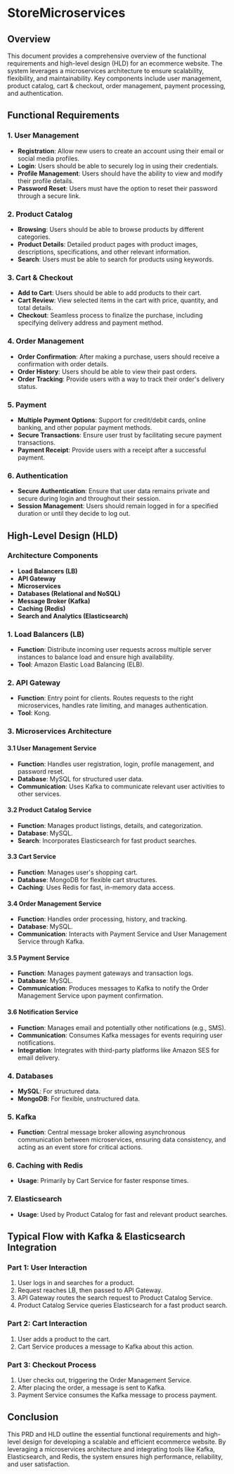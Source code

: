 # StoreMicroservices

## Overview

This document provides a comprehensive overview of the functional requirements and high-level design (HLD) for an ecommerce website. The system leverages a microservices architecture to ensure scalability, flexibility, and maintainability. Key components include user management, product catalog, cart & checkout, order management, payment processing, and authentication.

## Functional Requirements

### 1. User Management
- **Registration**: Allow new users to create an account using their email or social media profiles.
- **Login**: Users should be able to securely log in using their credentials.
- **Profile Management**: Users should have the ability to view and modify their profile details.
- **Password Reset**: Users must have the option to reset their password through a secure link.

### 2. Product Catalog
- **Browsing**: Users should be able to browse products by different categories.
- **Product Details**: Detailed product pages with product images, descriptions, specifications, and other relevant information.
- **Search**: Users must be able to search for products using keywords.

### 3. Cart & Checkout
- **Add to Cart**: Users should be able to add products to their cart.
- **Cart Review**: View selected items in the cart with price, quantity, and total details.
- **Checkout**: Seamless process to finalize the purchase, including specifying delivery address and payment method.

### 4. Order Management
- **Order Confirmation**: After making a purchase, users should receive a confirmation with order details.
- **Order History**: Users should be able to view their past orders.
- **Order Tracking**: Provide users with a way to track their order's delivery status.

### 5. Payment
- **Multiple Payment Options**: Support for credit/debit cards, online banking, and other popular payment methods.
- **Secure Transactions**: Ensure user trust by facilitating secure payment transactions.
- **Payment Receipt**: Provide users with a receipt after a successful payment.

### 6. Authentication
- **Secure Authentication**: Ensure that user data remains private and secure during login and throughout their session.
- **Session Management**: Users should remain logged in for a specified duration or until they decide to log out.

## High-Level Design (HLD)

### Architecture Components
- **Load Balancers (LB)**
- **API Gateway**
- **Microservices**
- **Databases (Relational and NoSQL)**
- **Message Broker (Kafka)**
- **Caching (Redis)**
- **Search and Analytics (Elasticsearch)**

### 1. Load Balancers (LB)
- **Function**: Distribute incoming user requests across multiple server instances to balance load and ensure high availability.
- **Tool**: Amazon Elastic Load Balancing (ELB).

### 2. API Gateway
- **Function**: Entry point for clients. Routes requests to the right microservices, handles rate limiting, and manages authentication.
- **Tool**: Kong.

### 3. Microservices Architecture
#### 3.1 User Management Service
- **Function**: Handles user registration, login, profile management, and password reset.
- **Database**: MySQL for structured user data.
- **Communication**: Uses Kafka to communicate relevant user activities to other services.

#### 3.2 Product Catalog Service
- **Function**: Manages product listings, details, and categorization.
- **Database**: MySQL.
- **Search**: Incorporates Elasticsearch for fast product searches.

#### 3.3 Cart Service
- **Function**: Manages user's shopping cart.
- **Database**: MongoDB for flexible cart structures.
- **Caching**: Uses Redis for fast, in-memory data access.

#### 3.4 Order Management Service
- **Function**: Handles order processing, history, and tracking.
- **Database**: MySQL.
- **Communication**: Interacts with Payment Service and User Management Service through Kafka.

#### 3.5 Payment Service
- **Function**: Manages payment gateways and transaction logs.
- **Database**: MySQL.
- **Communication**: Produces messages to Kafka to notify the Order Management Service upon payment confirmation.

#### 3.6 Notification Service
- **Function**: Manages email and potentially other notifications (e.g., SMS).
- **Communication**: Consumes Kafka messages for events requiring user notifications.
- **Integration**: Integrates with third-party platforms like Amazon SES for email delivery.

### 4. Databases
- **MySQL**: For structured data.
- **MongoDB**: For flexible, unstructured data.

### 5. Kafka
- **Function**: Central message broker allowing asynchronous communication between microservices, ensuring data consistency, and acting as an event store for critical actions.

### 6. Caching with Redis
- **Usage**: Primarily by Cart Service for faster response times.

### 7. Elasticsearch
- **Usage**: Used by Product Catalog for fast and relevant product searches.

## Typical Flow with Kafka & Elasticsearch Integration

### Part 1: User Interaction
1. User logs in and searches for a product.
2. Request reaches LB, then passed to API Gateway.
3. API Gateway routes the search request to Product Catalog Service.
4. Product Catalog Service queries Elasticsearch for a fast product search.

### Part 2: Cart Interaction
1. User adds a product to the cart.
2. Cart Service produces a message to Kafka about this action.

### Part 3: Checkout Process
1. User checks out, triggering the Order Management Service.
2. After placing the order, a message is sent to Kafka.
3. Payment Service consumes the Kafka message to process payment.

## Conclusion

This PRD and HLD outline the essential functional requirements and high-level design for developing a scalable and efficient ecommerce website. By leveraging a microservices architecture and integrating tools like Kafka, Elasticsearch, and Redis, the system ensures high performance, reliability, and user satisfaction.
